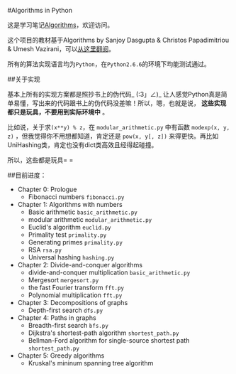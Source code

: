 #Algorithms in Python

这是学习笔记[Algorithms](https://github.com/hahastudio/Algorithms)，欢迎访问。

这个项目的教材基于Algorithms by Sanjoy Dasgupta & Christos Papadimitriou & Umesh Vazirani，可以[从这里翻阅](http://www.cs.berkeley.edu/~vazirani/algorithms.html)。

所有的算法实现语言均为`Python`，在`Python2.6.6`的环境下均能测试通过。

##关于实现

基本上所有的实现方案都是照抄书上的伪代码_ (:3」∠)_ 让人感觉Python真是简单易懂，写出来的代码跟书上的伪代码没差嘛！所以，嗯，也就是说， **这些实现都只是玩具，不要用到实际环境中** 。

比如说，关于求`(x**y) % z`，在 `modular_arithmetic.py` 中有函数 `modexp(x, y, z)` ，但我觉得你不用想都知道，肯定还是 `pow(x, y[, z])` 来得更快。再比如UniHashing类，肯定也没有dict类高效且经得起碰撞。

所以，这些都是玩具= =

##目前进度：

* Chapter 0: Prologue
    * Fibonacci numbers    `fibonacci.py`
* Chapter 1: Algorithms with numbers
    * Basic arithmetic     `basic_arithmetic.py`
    * modular arithmetic   `modular_arithmetic.py`
    * Euclid's algorithm   `euclid.py`
    * Primality test       `primality.py`
    * Generating primes    `primality.py`
    * RSA                  `rsa.py`
    * Universal hashing    `hashing.py`
* Chapter 2: Divide-and-conquer algorithms
    * divide-and-conquer multiplication `basic_arithmetic.py`
    * Mergesort                         `mergesort.py`
    * the fast Fourier transform        `fft.py`
    * Polynomial multiplication         `fft.py`
* Chapter 3: Decompositions of graphs
    * Depth-first search                `dfs.py`
* Chapter 4: Paths in graphs
    * Breadth-first search              `bfs.py`
    * Dijkstra's shortest-path algorithm `shortest_path.py`
    * Bellman-Ford algorithm for single-source shortest path `shortest_path.py`
* Chapter 5: Greedy algorithms
    * Kruskal's mininum spanning tree algorithm
    
